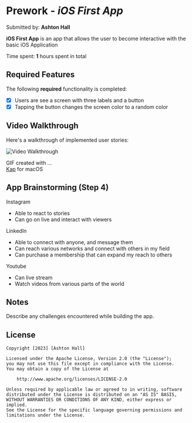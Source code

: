 # Prework - *iOS First App*

Submitted by: **Ashton Hall**

**iOS First App** is an app that allows the user to become interactive with the basic iOS Application 

Time spent: **1** hours spent in total

## Required Features

The following **required** functionality is completed:

- [x] Users are see a screen with three labels and a button
- [x] Tapping the button changes the screen color to a random color
 
## Video Walkthrough

Here's a walkthrough of implemented user stories:

<img src='https://imgur.com/a/6kLp036' title='Video Walkthrough' width='' alt='Video Walkthrough' />

GIF created with ...  
[Kap](https://getkap.co/) for macOS


## App Brainstorming (Step 4)

Instagram
- Able to react to stories
- Can go on live and interact with viewers

LinkedIn
- Able to connect with anyone, and message them
- Can reach various networks and connect with others in my field
- Can purchase a membership that can expand my reach to others

Youtube
- Can live stream
- Watch videos from various parts of the world

## Notes

Describe any challenges encountered while building the app.

## License

    Copyright [2023] [Ashton Hall]

    Licensed under the Apache License, Version 2.0 (the "License");
    you may not use this file except in compliance with the License.
    You may obtain a copy of the License at

        http://www.apache.org/licenses/LICENSE-2.0

    Unless required by applicable law or agreed to in writing, software
    distributed under the License is distributed on an "AS IS" BASIS,
    WITHOUT WARRANTIES OR CONDITIONS OF ANY KIND, either express or implied.
    See the License for the specific language governing permissions and
    limitations under the License.
